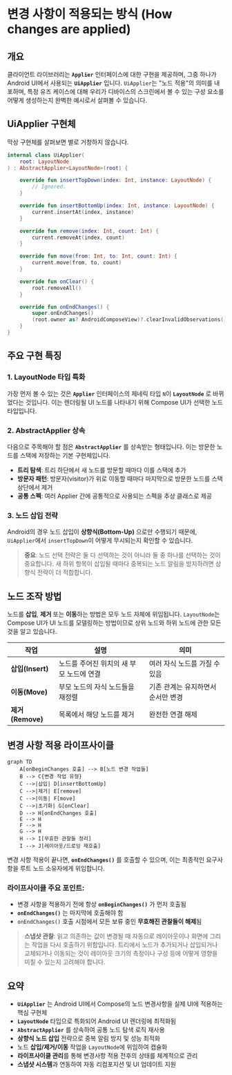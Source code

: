 # 변경 사항이 적용되는 방식 (How changes are applied)

## 개요

클라이언트 라이브러리는 **`Applier`** 인터페이스에 대한 구현을 제공하며, 그중 하나가 Android UI에서 사용되는 **`UiApplier`** 입니다. `UiApplier`는 "노드 적용"의 의미를 내포하며, 특정 유즈 케이스에 대해 우리가 디바이스의 스크린에서 볼 수 있는 구성 요소를 어떻게 생성하는지 완벽한 예시로서 살펴볼 수 있습니다.

## UiApplier 구현체

막상 구현체를 살펴보면 별로 거창하지 않습니다.

```kotlin
internal class UiApplier(
    root: LayoutNode
) : AbstractApplier<LayoutNode>(root) {

    override fun insertTopDown(index: Int, instance: LayoutNode) {
        // Ignored.
    }

    override fun insertBottomUp(index: Int, instance: LayoutNode) {
        current.insertAt(index, instance)
    }

    override fun remove(index: Int, count: Int) {
        current.removeAt(index, count)
    }

    override fun move(from: Int, to: Int, count: Int) {
        current.move(from, to, count)
    }

    override fun onClear() {
        root.removeAll()
    }

    override fun onEndChanges() {
        super.onEndChanges()
        (root.owner as? AndroidComposeView)?.clearInvalidObservations()
    }
}
```

## 주요 구현 특징

### 1. LayoutNode 타입 특화
가장 먼저 볼 수 있는 것은 **`Applier`** 인터페이스의 제네릭 타입 `N`이 **`LayoutNode`** 로 바뀌었다는 것입니다. 이는 렌더링될 UI 노드를 나타내기 위해 Compose UI가 선택한 노드 타입입니다.

### 2. AbstractApplier 상속
다음으로 주목해야 할 점은 **`AbstractApplier`** 를 상속받는 형태입니다. 이는 방문한 노드를 스택에 저장하는 기본 구현체입니다. 

- **트리 탐색**: 트리 하단에서 새 노드를 방문할 때마다 이를 스택에 추가
- **방문자 패턴**: 방문자(visitor)가 위로 이동할 때마다 마지막으로 방문한 노드를 스택 상단에서 제거
- **공통 스펙**: 여러 Applier 간에 공통적으로 사용되는 스펙을 추상 클래스로 제공

### 3. 노드 삽입 전략

Android의 경우 노드 삽입이 **상향식(Bottom-Up)** 으로만 수행되기 때문에, `UiApplier`에서 `insertTopDown`이 어떻게 무시되는지 확인할 수 있습니다.

> **중요**: 노드 선택 전략은 둘 다 선택하는 것이 아니라 둘 중 하나를 선택하는 것이 중요합니다. 새 하위 항목이 삽입될 때마다 중복되는 노드 알림을 방지하려면 상향식 전략이 더 적합합니다.

## 노드 조작 방법

노드를 **삽입**, **제거** 또는 **이동**하는 방법은 모두 노드 자체에 위임됩니다. `LayoutNode`는 Compose UI가 UI 노드를 모델링하는 방법이므로 상위 노드와 하위 노드에 관한 모든 것을 알고 있습니다.

| 작업 | 설명 | 의미 |
|------|------|------|
| **삽입(Insert)** | 노드를 주어진 위치의 새 부모 노드에 연결 | 여러 자식 노드를 가질 수 있음 |
| **이동(Move)** | 부모 노드의 자식 노드들을 재정렬 | 기존 관계는 유지하면서 순서만 변경 |
| **제거(Remove)** | 목록에서 해당 노드를 제거 | 완전한 연결 해제 |

## 변경 사항 적용 라이프사이클

```mermaid
graph TD
    A[onBeginChanges 호출] --> B[노드 변경 작업들]
    B --> C{변경 작업 유형}
    C -->|삽입| D[insertBottomUp]
    C -->|제거| E[remove]
    C -->|이동| F[move]
    C -->|초기화| G[onClear]
    D --> H[onEndChanges 호출]
    E --> H
    F --> H
    G --> H
    H --> I[무효한 관찰들 정리]
    I --> J[레이아웃/드로잉 재호출]
```

변경 사항 적용이 끝나면, **`onEndChanges()`** 를 호출할 수 있으며, 이는 최종적인 요구사항을 루트 노드 소유자에게 위임합니다.

### 라이프사이클 주요 포인트:
- 변경 사항을 적용하기 전에 항상 **`onBeginChanges()`** 가 먼저 호출됨
- **`onEndChanges()`** 는 마지막에 호출해야 함
- `onEndChanges()` 호출 시점에서 모든 보류 중인 **무효해진 관찰들이 해제**됨

> **스냅샷 관찰**: 읽고 의존하는 값이 변경될 때 자동으로 레이아웃이나 화면에 그리는 작업을 다시 호출하기 위함입니다. 트리에서 노드가 추가되거나 삽입되거나 교체되거나 이동되는 것이 레이아웃 크기의 측정이나 구성 등에 어떻게 영향을 미칠 수 있는지 고려해야 합니다.

## 요약

- **`UiApplier`** 는 Android UI에서 Compose의 노드 변경사항을 실제 UI에 적용하는 핵심 구현체
- **`LayoutNode`** 타입으로 특화되어 Android UI 렌더링에 최적화됨
- **`AbstractApplier`** 를 상속하여 공통 노드 탐색 로직 재사용
- **상향식 노드 삽입** 전략으로 중복 알림 방지 및 성능 최적화
- 노드 **삽입/제거/이동** 작업을 `LayoutNode`에 위임하여 캡슐화
- **라이프사이클 관리**를 통해 변경사항 적용 전후의 상태를 체계적으로 관리
- **스냅샷 시스템**과 연동하여 자동 리컴포지션 및 UI 업데이트 지원